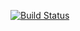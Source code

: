 [![Build Status](https://travis-ci.com/Wenxiao-Li/CSE110Lab5.svg?branch=master)](https://travis-ci.com/Wenxiao-Li/CSE110Lab5)